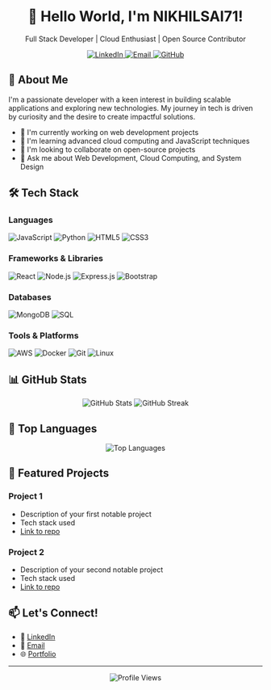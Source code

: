 <div align="center">
  <h1>
    <span>👋 Hello World, I'm NIKHILSAI71!</span>
  </h1>
  
  <p>
    Full Stack Developer | Cloud Enthusiast | Open Source Contributor
  </p>

  <p>
    <a href="https://www.linkedin.com/in/nikhil-sai-556866245/">
      <img src="https://img.shields.io/badge/LinkedIn-0077B5?style=for-the-badge&logo=linkedin&logoColor=white" alt="LinkedIn"/>
    </a>
    <a href="mailto:nikhilsai.711@gmail.com">
      <img src="https://img.shields.io/badge/Gmail-D14836?style=for-the-badge&logo=gmail&logoColor=white" alt="Email"/>
    </a>
    <a href="https://github.com/NIKHILSAI71">
      <img src="https://img.shields.io/badge/GitHub-100000?style=for-the-badge&logo=github&logoColor=white" alt="GitHub"/>
    </a>
  </p>
</div>

## 🚀 About Me

I'm a passionate developer with a keen interest in building scalable applications and exploring new technologies. My journey in tech is driven by curiosity and the desire to create impactful solutions.

- 🔭 I'm currently working on web development projects
- 🌱 I'm learning advanced cloud computing and JavaScript techniques
- 👯 I'm looking to collaborate on open-source projects
- 💬 Ask me about Web Development, Cloud Computing, and System Design

## 🛠️ Tech Stack

### Languages
![JavaScript](https://img.shields.io/badge/JavaScript-F7DF1E?style=for-the-badge&logo=javascript&logoColor=black)
![Python](https://img.shields.io/badge/Python-3776AB?style=for-the-badge&logo=python&logoColor=white)
![HTML5](https://img.shields.io/badge/HTML5-E34F26?style=for-the-badge&logo=html5&logoColor=white)
![CSS3](https://img.shields.io/badge/CSS3-1572B6?style=for-the-badge&logo=css3&logoColor=white)

### Frameworks & Libraries
![React](https://img.shields.io/badge/React-20232A?style=for-the-badge&logo=react&logoColor=61DAFB)
![Node.js](https://img.shields.io/badge/Node.js-43853D?style=for-the-badge&logo=node.js&logoColor=white)
![Express.js](https://img.shields.io/badge/Express.js-404D59?style=for-the-badge)
![Bootstrap](https://img.shields.io/badge/Bootstrap-563D7C?style=for-the-badge&logo=bootstrap&logoColor=white)

### Databases
![MongoDB](https://img.shields.io/badge/MongoDB-4EA94B?style=for-the-badge&logo=mongodb&logoColor=white)
![SQL](https://img.shields.io/badge/SQL-4479A1?style=for-the-badge&logo=mysql&logoColor=white)

### Tools & Platforms
![AWS](https://img.shields.io/badge/AWS-232F3E?style=for-the-badge&logo=amazon-aws&logoColor=white)
![Docker](https://img.shields.io/badge/Docker-2496ED?style=for-the-badge&logo=docker&logoColor=white)
![Git](https://img.shields.io/badge/Git-F05032?style=for-the-badge&logo=git&logoColor=white)
![Linux](https://img.shields.io/badge/Linux-FCC624?style=for-the-badge&logo=linux&logoColor=black)

## 📊 GitHub Stats

<div align="center">
  <img src="https://github-readme-stats.vercel.app/api?username=NIKHILSAI71&show_icons=true&theme=radical" alt="GitHub Stats" />
  <img src="https://github-readme-streak-stats.herokuapp.com/?user=NIKHILSAI71&theme=radical" alt="GitHub Streak" />
</div>

## 🎯 Top Languages

<div align="center">
  <img src="https://github-readme-stats.vercel.app/api/top-langs/?username=NIKHILSAI71&layout=compact&theme=radical" alt="Top Languages" />
</div>

## 🌟 Featured Projects

### Project 1
- Description of your first notable project
- Tech stack used
- [Link to repo]()

### Project 2
- Description of your second notable project
- Tech stack used
- [Link to repo]()

## 📫 Let's Connect!

- 💼 [LinkedIn](https://www.linkedin.com/in/nikhil-sai-556866245/)
- 📧 [Email](mailto:nikhilsai.711@gmail.com)
- 🌐 [Portfolio](your-portfolio-link)

---

<div align="center">
  <img src="https://komarev.com/ghpvc/?username=NIKHILSAI71&color=blueviolet" alt="Profile Views" />
</div>
